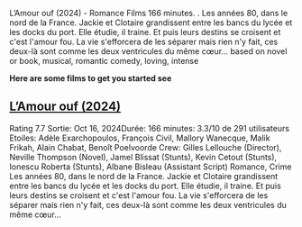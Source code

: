 L’Amour ouf (2024) - Romance Films 166 minutes. . Les années 80, dans le nord de la France. Jackie et Clotaire grandissent entre les bancs du lycée et les docks du port. Elle étudie, il traine. Et puis leurs destins se croisent et c'est l'amour fou. La vie s'efforcera de les séparer mais rien n'y fait, ces deux-là sont comme les deux ventricules du même cœur... based on novel or book, musical, romantic comedy, loving, intense



**Here are some films to get you started see**

[L’Amour ouf (2024)](https://bit.ly/3YwBUjR)
-
Rating 7.7
Sortie: Oct 16, 2024Durée: 166 minutes: 3.3/10 de 291 utilisateurs
Etoiles: Adèle Exarchopoulos, François Civil, Mallory Wanecque, Malik Frikah, Alain Chabat, Benoît Poelvoorde
Crew: Gilles Lellouche (Director), Neville Thompson (Novel), Jamel Blissat (Stunts), Kevin Cetout (Stunts), Ionescu Roberta (Stunts), Albane Bisleau (Assistant Script)
Romance, Crime
Les années 80, dans le nord de la France. Jackie et Clotaire grandissent entre les bancs du lycée et les docks du port. Elle étudie, il traine. Et puis leurs destins se croisent et c'est l'amour fou. La vie s'efforcera de les séparer mais rien n'y fait, ces deux-là sont comme les deux ventricules du même cœur...

